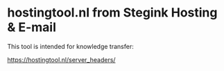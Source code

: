 # hostingtool.nl from Stegink Hosting & E-mail

This tool is intended for knowledge transfer:

https://hostingtool.nl/server_headers/
